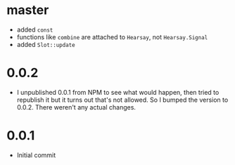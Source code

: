 # master

- added `const`
- functions like `combine` are attached to `Hearsay`, not `Hearsay.Signal`
- added `Slot::update`

# 0.0.2

- I unpublished 0.0.1 from NPM to see what would happen, then tried to republish it but it turns out that's not allowed. So I bumped the version to 0.0.2. There weren't any actual changes.

# 0.0.1

- Initial commit
